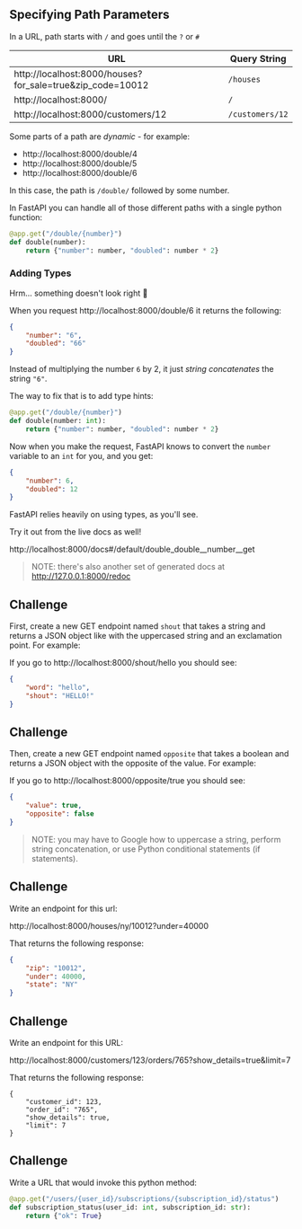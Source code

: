 ## Specifying Path Parameters

In a URL, path starts with `/` and goes until the `?` or `#`

| URL                                                       | Query String    |
|-----------------------------------------------------------|-----------------|
| http://localhost:8000/houses?for_sale=true&zip_code=10012 | `/houses`       |
| http://localhost:8000/                                    | `/`             |
| http://localhost:8000/customers/12                        | `/customers/12` |

Some parts of a path are _dynamic_ - for example:

- http://localhost:8000/double/4
- http://localhost:8000/double/5
- http://localhost:8000/double/6

In this case, the path is `/double/` followed by some number.

In FastAPI you can handle all of those different paths with a single python function:

```python
@app.get("/double/{number}")
def double(number):
    return {"number": number, "doubled": number * 2}
```

### Adding Types

Hrm... something doesn't look right 🤔

When you request http://localhost:8000/double/6 it returns the following:

```json
{
    "number": "6",
    "doubled": "66"
}
```

Instead of multiplying the number `6` by 2, it just _string concatenates_ the string `"6"`.

The way to fix that is to add type hints:

```python
@app.get("/double/{number}")
def double(number: int):
    return {"number": number, "doubled": number * 2}
```

Now when you make the request, FastAPI knows to convert the `number` variable to an `int` for you, and you get:

```json
{
    "number": 6,
    "doubled": 12
}
```

FastAPI relies heavily on using types, as you'll see.

Try it out from the live docs as well!

http://localhost:8000/docs#/default/double_double__number__get

> NOTE: there's also another set of generated docs at http://127.0.0.1:8000/redoc

## Challenge

First, create a new GET endpoint named `shout` that takes a string and returns a JSON object like with the uppercased string and an exclamation point. For example:

If you go to http://localhost:8000/shout/hello you should see:

```json
{
    "word": "hello",
    "shout": "HELLO!"
}
```

## Challenge

Then, create a new GET endpoint named `opposite` that takes a boolean and returns a JSON object with the opposite of the value. For example:

If you go to http://localhost:8000/opposite/true you should see:

```json
{
    "value": true,
    "opposite": false
}
```

> NOTE: you may have to Google how to uppercase a string, perform string concatenation, or use Python conditional statements (if statements).

## Challenge

Write an endpoint for this url:

http://localhost:8000/houses/ny/10012?under=40000

That returns the following response:

```json
{
    "zip": "10012",
    "under": 40000,
    "state": "NY"
}
```

## Challenge

Write an endpoint for this URL:

http://localhost:8000/customers/123/orders/765?show_details=true&limit=7

That returns the following response:

```
{
    "customer_id": 123,
    "order_id": "765",
    "show_details": true,
    "limit": 7
}
```

## Challenge

Write a URL that would invoke this python method:

```py
@app.get("/users/{user_id}/subscriptions/{subscription_id}/status")
def subscription_status(user_id: int, subscription_id: str):
    return {"ok": True}
```

